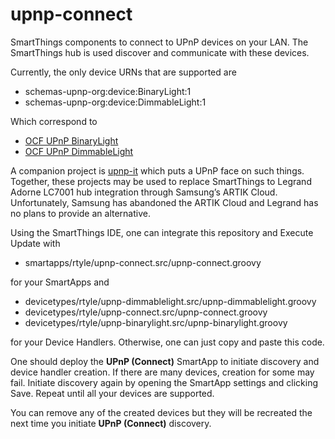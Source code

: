 # upnp-connect
SmartThings components to connect to UPnP devices on your LAN.
The SmartThings hub is used discover and communicate with these devices.

Currently, the only device URNs that are supported are

* schemas-upnp-org:device:BinaryLight:1
* schemas-upnp-org:device:DimmableLight:1

Which correspond to
* [OCF UPnP BinaryLight](http://upnp.org/specs/ha/UPnP-ha-BinaryLight-v1-Device.pdf)
* [OCF UPnP DimmableLight](http://upnp.org/specs/ha/UPnP-ha-DimmableLight-v1-Device.pdf)

A companion project is [upnp-it](https://www.github.com/rtyle/upnp-it) which puts a UPnP face on such things. Together, these projects may be used to replace SmartThings to Legrand Adorne LC7001 hub integration through Samsung’s ARTIK Cloud. Unfortunately, Samsung has abandoned the ARTIK Cloud and Legrand has no plans to provide an alternative.

Using the SmartThings IDE, one can integrate this repository and Execute Update with

* smartapps/rtyle/upnp-connect.src/upnp-connect.groovy

for your SmartApps and

* devicetypes/rtyle/upnp-dimmablelight.src/upnp-dimmablelight.groovy
* devicetypes/rtyle/upnp-connect.src/upnp-connect.groovy
* devicetypes/rtyle/upnp-binarylight.src/upnp-binarylight.groovy

for your Device Handlers. Otherwise, one can just copy and paste this code.

One should deploy the **UPnP (Connect)** SmartApp to initiate discovery and device handler creation.
If there are many devices, creation for some may fail.
Initiate discovery again by opening the SmartApp settings and clicking Save.
Repeat until all your devices are supported.

You can remove any of the created devices but they will be recreated the next time you initiate **UPnP (Connect)** discovery.
